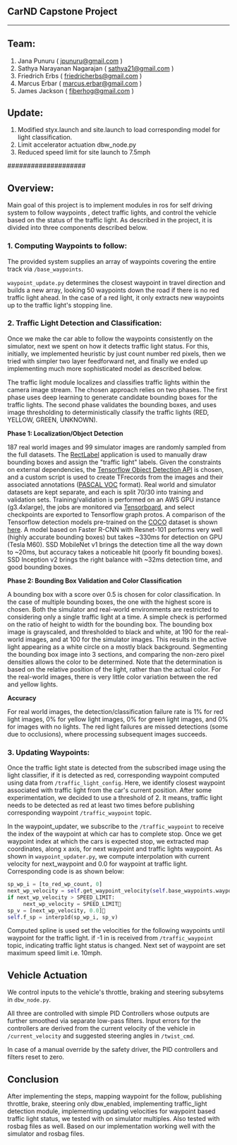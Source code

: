 ## CarND Capstone Project
_____________________________________________________
## Team:
  1. Jana Punuru ( jpunuru@gmail.com )
  2. Sathya Narayanan Nagarajan  ( sathya21@gmail.com )
  3. Friedrich Erbs ( friedricherbs@gmail.com )
  4. Marcus Erbar ( marcus.erbar@gmail.com )
  5. James Jackson ( fiberhog@gmail.com )

## Update:
1. Modified styx.launch and site.launch  to load corresponding  model for light classification.
2. Limit accelerator actuation dbw_node.py
3. Reduced speed limit for site launch to 7.5mph 

####################
## Overview:
Main goal of this project is to implement modules in ros for self driving system to follow waypoints , detect traffic lights, and control the vehicle based on the status of the traffic light. As described in the project, it is divided into three components described below.

### 1. Computing Waypoints to follow:
The provided system supplies an array of waypoints covering the entire track via ``/base_waypoints``. 

``waypoint_update.py`` determines the closest waypoint in travel direction and builds a new array, looking 50 waypoints down the road if there is no red traffic light ahead. In the case of a red light, it only extracts new waypoints up to the traffic light's stopping line.

### 2. Traffic Light Detection and Classification:
Once we make the car able to follow the waypoints consistently on the simulator, next we spent on how it detects traffic light status. For this, initially, we implemented heuristic by just count number red pixels, then we tried with simpler two layer feedforward net, and finally we ended up implementing much more sophisticated model as described below.

The traffic light module localizes and classifies traffic lights within the camera image stream. The chosen approach relies on two phases. The first phase uses deep learning to generate candidate bounding boxes for the traffic lights. The second phase validates the bounding boxes, and uses image thresholding to deterministically classify the traffic lights (RED, YELLOW, GREEN, UNKNOWN).

**Phase 1: Localization/Object Detection**

187 real world images and 99 simulator images are randomly sampled from the full datasets. The [RectLabel](https://rectlabel.com/) application is used to manually draw bounding boxes and assign the "traffic light" labels. Given the constraints on external dependencies, the [Tensorflow Object Detection API](https://github.com/tensorflow/models/tree/master/object_detection) is chosen, and a custom script is used to create TFrecords from the images and their associated annotations ([PASCAL VOC](http://host.robots.ox.ac.uk/pascal/VOC/) format). Real world and simulator datasets are kept separate, and each is split 70/30 into training and validation sets. Training/validation is performed on an AWS GPU instance (g3.4xlarge), the jobs are monitored via [Tensorboard](https://www.tensorflow.org/get_started/summaries_and_tensorboard), and select checkpoints are exported to Tensorflow graph protos. A comparison of the Tensorflow detection models pre-trained on the [COCO](http://mscoco.org) dataset is shown [here](https://github.com/tensorflow/models/blob/master/object_detection/g3doc/detection_model_zoo.md). A model based on Faster R-CNN with Resnet-101 performs very well (highly accurate bounding boxes) but takes ~330ms for detection on GPU (Tesla M60). SSD MobileNet v1 brings the detection time all the way down to ~20ms, but accuracy takes a noticeable hit (poorly fit bounding boxes). SSD Inception v2 brings the right balance with ~32ms detection time, and good bounding boxes.

**Phase 2: Bounding Box Validation and Color Classification**

A bounding box with a score over 0.5 is chosen for color classification. In the case of multiple bounding boxes, the one with the highest score is chosen. Both the simulator and real-world environments are restricted to considering only a single traffic light at a time. A simple check is performed on the ratio of height to width for the bounding box. The bounding box image is grayscaled, and thresholded to black and white, at 190 for the real-world images, and at 100 for the simulator images. This results in the active light appearing as a white circle on a mostly black background. Segmenting the bounding box image into 3 sections, and comparing the non-zero pixel densities allows the color to be determined. Note that the determination is based on the relative position of the light, rather than the actual color. For the real-world images, there is very little color variation between the red and yellow lights.

**Accuracy**

For real world images, the detection/classification failure rate is 1% for red light images, 0% for yellow light images, 0% for green light images, and 0% for images with no lights. The red light failures are missed detections (some due to occlusions), where processing subsequent images succeeds.

### 3. Updating Waypoints:

Once the traffic light state is detected from the subscribed image using the light classifier, if it is detected as red, corresponding waypoint computed using data from `/traffic_light_config`.  Here, we identify closest waypoint associated with traffic light from the car's current position. After some experimentation, we decided to use a threshold of 2. It means, traffic light needs to be detected as red at least two times before publishing corresponding waypoint ``/traffic_waypoint`` topic.  

In the waypoint\_updater,  we subscribe to the ``/traffic_waypoint`` to receive the index of the waypoint at which car has to complete stop. Once we get waypoint index at which the cars is expected stop, we extracted map coordinates, along x axis, for next waypoint and traffic lights waypoint.  As shown in ``waypoint_updater.py``, we compute interpolation with current velocity for next_waypoint and 0.0 for waypoint at traffic light. Corresponding code is as shown below:

```python
sp_wp_i = [to_red_wp_count, 0]
next_wp_velocity = self.get_waypoint_velocity(self.base_waypoints.waypoints[next_wp_i])
if next_wp_velocity > SPEED_LIMIT:
     next_wp_velocity = SPEED_LIMIT
sp_v = [next_wp_velocity, 0.0]
self.f_sp = interp1d(sp_wp_i, sp_v)

```
Computed spline is used set the velocities for the following waypoints until waypoint for the traffic light.  if -1 in is received from `/traffic_waypoint` topic, indicating traffic light status is changed. Next set of waypoint are set maximum speed limit i.e. 10mph.
 
## Vehicle Actuation
We control inputs to the vehicle's throttle, braking and steering subsytems in ``dbw_node.py``. 

All three are controlled with simple PID Controllers whose outputs are further smoothed via separate low-pass filters. Input errors for the controllers are derived from the current velocity of the vehicle in ``/current_velocity`` and suggested steering angles in ``/twist_cmd``. 

In case of a manual override by the safety driver, the PID controllers and filters reset to zero.

## Conclusion

 After implementing the steps, mapping waypoint for the follow, publishing throttle, brake, steering only dbw_enabled, implementing traffic_light detection module,  implementing updating velocities for waypoint based traffic light status, we tested with  on simulator multiples. Also tested with rosbag files as well. Based on our implementation working well with the simulator and rosbag files.

